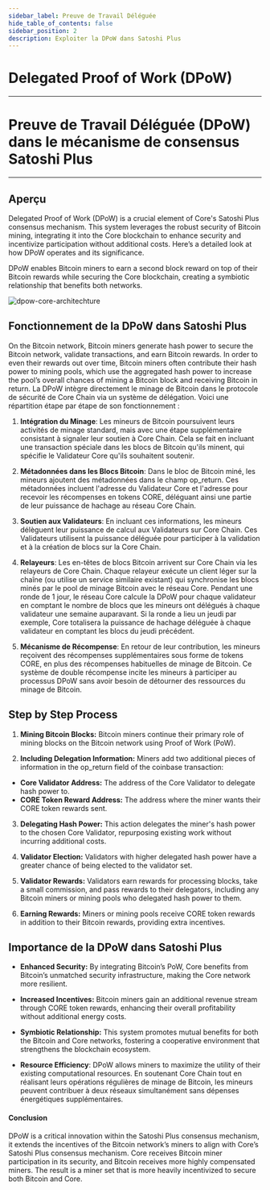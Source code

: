 ```yaml
---
sidebar_label: Preuve de Travail Déléguée
hide_table_of_contents: false
sidebar_position: 2
description: Exploiter la DPoW dans Satoshi Plus
---
```


# Delegated Proof of Work (DPoW)

---

##

# Preuve de Travail Déléguée (DPoW) dans le mécanisme de consensus Satoshi Plus

---

## Aperçu

Delegated Proof of Work (DPoW) is a crucial element of Core's Satoshi Plus consensus mechanism. This system leverages the robust security of Bitcoin mining, integrating it into the Core blockchain to enhance security and incentivize participation without additional costs. Here’s a detailed look at how DPoW operates and its significance.

DPoW enables Bitcoin miners to earn a second block reward on top of their Bitcoin rewards while securing the Core blockchain, creating a symbiotic relationship that benefits both networks.

![dpow-core-architechture](../../../../static/img/staoshi-plus/dpow.jpg)

## Fonctionnement de la DPoW dans Satoshi Plus

On the Bitcoin network, Bitcoin miners generate hash power to secure the Bitcoin network, validate transactions, and earn Bitcoin rewards. In order to even their rewards out over time, Bitcoin miners often contribute their hash power to mining pools, which use the aggregated hash power to increase the pool’s overall chances of mining a Bitcoin block and receiving Bitcoin in return. La DPoW intègre directement le minage de Bitcoin dans le protocole de sécurité de Core Chain via un système de délégation. Voici une répartition étape par étape de son fonctionnement :

1. **Intégration du Minage**: Les mineurs de Bitcoin poursuivent leurs activités de minage standard, mais avec une étape supplémentaire consistant à signaler leur soutien à Core Chain. Cela se fait en incluant une transaction spéciale dans les blocs de Bitcoin qu'ils minent, qui spécifie le Validateur Core qu'ils souhaitent soutenir.

2. **Métadonnées dans les Blocs Bitcoin**: Dans le bloc de Bitcoin miné, les mineurs ajoutent des métadonnées dans le champ op_return. Ces métadonnées incluent l'adresse du Validateur Core et l'adresse pour recevoir les récompenses en tokens CORE, déléguant ainsi une partie de leur puissance de hachage au réseau Core Chain.

3. **Soutien aux Validateurs**: En incluant ces informations, les mineurs délèguent leur puissance de calcul aux Validateurs sur Core Chain. Ces Validateurs utilisent la puissance déléguée pour participer à la validation et à la création de blocs sur la Core Chain.

4. **Relayeurs**: Les en-têtes de blocs Bitcoin arrivent sur Core Chain via les relayeurs de Core Chain. Chaque relayeur exécute un client léger sur la chaîne (ou utilise un service similaire existant) qui synchronise les blocs minés par le pool de minage Bitcoin avec le réseau Core. Pendant une ronde de 1 jour, le réseau Core calcule la DPoW pour chaque validateur en comptant le nombre de blocs que les mineurs ont délégués à chaque validateur une semaine auparavant. Si la ronde a lieu un jeudi par exemple, Core totalisera la puissance de hachage déléguée à chaque validateur en comptant les blocs du jeudi précédent.

5. **Mécanisme de Récompense**: En retour de leur contribution, les mineurs reçoivent des récompenses supplémentaires sous forme de tokens CORE, en plus des récompenses habituelles de minage de Bitcoin. Ce système de double récompense incite les mineurs à participer au processus DPoW sans avoir besoin de détourner des ressources du minage de Bitcoin.

## Step by Step Process

1. **Mining Bitcoin Blocks:** Bitcoin miners continue their primary role of mining blocks on the Bitcoin network using Proof of Work (PoW).

2. **Including Delegation Information:** Miners add two additional pieces of information in the op_return field of the coinbase transaction:

- **Core Validator Address:** The address of the Core Validator to delegate hash power to.
- **CORE Token Reward Address:** The address where the miner wants their CORE token rewards sent.

3. **Delegating Hash Power:** This action delegates the miner's hash power to the chosen Core Validator, repurposing existing work without incurring additional costs.

4. **Validator Election:** Validators with higher delegated hash power have a greater chance of being elected to the validator set.

5. **Validator Rewards:** Validators earn rewards for processing blocks, take a small commission, and pass rewards to their delegators, including any Bitcoin miners or mining pools who delegated hash power to them.

6. **Earning Rewards:** Miners or mining pools receive CORE token rewards in addition to their Bitcoin rewards, providing extra incentives.

## Importance de la DPoW dans Satoshi Plus

- **Enhanced Security:** By integrating Bitcoin’s PoW, Core benefits from Bitcoin’s unmatched security infrastructure, making the Core network more resilient.

- **Increased Incentives:** Bitcoin miners gain an additional revenue stream through CORE token rewards, enhancing their overall profitability without additional energy costs.

- **Symbiotic Relationship:** This system promotes mutual benefits for both the Bitcoin and Core networks, fostering a cooperative environment that strengthens the blockchain ecosystem.

- **Resource Efficiency**: DPoW allows miners to maximize the utility of their existing computational resources. En soutenant Core Chain tout en réalisant leurs opérations régulières de minage de Bitcoin, les mineurs peuvent contribuer à deux réseaux simultanément sans dépenses énergétiques supplémentaires.

#### **Conclusion**

DPoW is a critical innovation within the Satoshi Plus consensus mechanism, it extends the incentives of the Bitcoin network’s miners to align with Core’s Satoshi Plus consensus mechanism. Core receives Bitcoin miner participation in its security, and Bitcoin receives more highly compensated miners. The result is a miner set that is more heavily incentivized to secure both Bitcoin and Core.
